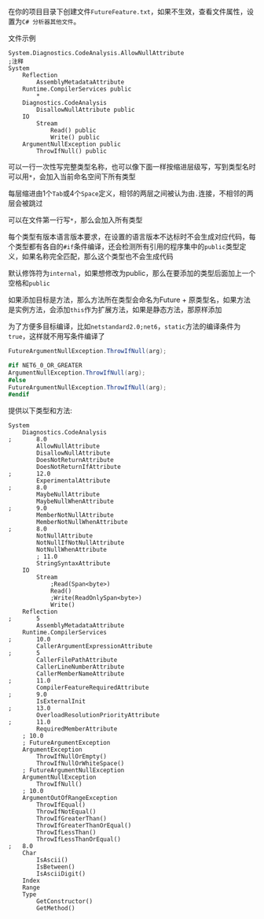 ﻿在你的项目目录下创建文件`FutureFeature.txt`，如果不生效，查看文件属性，设置为`C# 分析器其他文件`。

文件示例
```
System.Diagnostics.CodeAnalysis.AllowNullAttribute
;注释
System
    Reflection
        AssemblyMetadataAttribute
    Runtime.CompilerServices public
        * 
    Diagnostics.CodeAnalysis
        DisallowNullAttribute public
    IO
        Stream
            Read() public
            Write() public
    ArgumentNullException public
        ThrowIfNull() public
```

可以一行一次性写完整类型名称，也可以像下面一样按缩进层级写，写到类型名时可以用`*`，会加入当前命名空间下所有类型

每层缩进由1个`Tab`或4个`Space`定义，相邻的两层之间被认为由`.`连接，不相邻的两层会被跳过

可以在文件第一行写`*`，那么会加入所有类型

每个类型有版本语言版本要求，在设置的语言版本不达标时不会生成对应代码，每个类型都有各自的`#if`条件编译，还会检测所有引用的程序集中的`public`类型定义，如果名称完全匹配，那么这个类型也不会生成代码

默认修饰符为`internal`，如果想修改为public，那么在要添加的类型后面加上一个空格和`public`

如果添加目标是方法，那么方法所在类型会命名为Future + 原类型名，如果方法是实例方法，会添加`this`作为扩展方法，如果是静态方法，那原样添加

为了方便多目标编译，比如`netstandard2.0;net6`，`static`方法的编译条件为`true`，这样就不用写条件编译了
```csharp
FutureArgumentNullException.ThrowIfNull(arg);

#if NET6_0_OR_GREATER
ArgumentNullException.ThrowIfNull(arg);
#else
FutureArgumentNullException.ThrowIfNull(arg);
#endif
```

提供以下类型和方法:
```
System
    Diagnostics.CodeAnalysis
;       8.0
        AllowNullAttribute
        DisallowNullAttribute
        DoesNotReturnAttribute
        DoesNotReturnIfAttribute
;       12.0
        ExperimentalAttribute
;       8.0
        MaybeNullAttribute
        MaybeNullWhenAttribute
;       9.0
        MemberNotNullAttribute
        MemberNotNullWhenAttribute
;       8.0
        NotNullAttribute
        NotNullIfNotNullAttribute
        NotNullWhenAttribute
        ; 11.0
        StringSyntaxAttribute
    IO
        Stream
            ;Read(Span<byte>)
            Read()
            ;Write(ReadOnlySpan<byte>)
            Write()
    Reflection
;       5
        AssemblyMetadataAttribute
    Runtime.CompilerServices
;       10.0
        CallerArgumentExpressionAttribute
;       5
        CallerFilePathAttribute
        CallerLineNumberAttribute
        CallerMemberNameAttribute
;       11.0
        CompilerFeatureRequiredAttribute
;       9.0
        IsExternalInit
;       13.0
        OverloadResolutionPriorityAttribute
;       11.0
        RequiredMemberAttribute
    ; 10.0
    ; FutureArgumentException
    ArgumentException
        ThrowIfNullOrEmpty()
        ThrowIfNullOrWhiteSpace()
    ; FutureArgumentNullException
    ArgumentNullException
        ThrowIfNull()
    ; 10.0
    ArgumentOutOfRangeException
        ThrowIfEqual()
        ThrowIfNotEqual()
        ThrowIfGreaterThan()
        ThrowIfGreaterThanOrEqual()
        ThrowIfLessThan()
        ThrowIfLessThanOrEqual()
;   8.0
    Char
        IsAscii()
        IsBetween()
        IsAsciiDigit()
    Index
    Range
    Type
        GetConstructor()
        GetMethod()
```